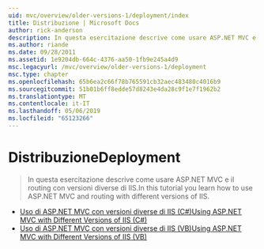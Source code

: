 ```yaml
---
uid: mvc/overview/older-versions-1/deployment/index
title: Distribuzione | Microsoft Docs
author: rick-anderson
description: In questa esercitazione descrive come usare ASP.NET MVC e il routing con versioni diverse di IIS.
ms.author: riande
ms.date: 09/28/2011
ms.assetid: 1e9204db-664c-4376-aa50-1fb9e245a4d9
msc.legacyurl: /mvc/overview/older-versions-1/deployment
msc.type: chapter
ms.openlocfilehash: 65b6ea2c66f78b765591cb32aec483480c4016b9
ms.sourcegitcommit: 51b01b6ff8edde57d8243e4da28c9f1e7f1962b2
ms.translationtype: MT
ms.contentlocale: it-IT
ms.lasthandoff: 05/06/2019
ms.locfileid: "65123266"
---
```

# <a name="deployment"></a><span data-ttu-id="907b8-103">Distribuzione</span><span class="sxs-lookup"><span data-stu-id="907b8-103">Deployment</span></span>

> <span data-ttu-id="907b8-104">In questa esercitazione descrive come usare ASP.NET MVC e il routing con versioni diverse di IIS.</span><span class="sxs-lookup"><span data-stu-id="907b8-104">In this tutorial you learn how to use ASP.NET MVC and routing with different versions of IIS.</span></span>

- [<span data-ttu-id="907b8-105">Uso di ASP.NET MVC con versioni diverse di IIS (C#)</span><span class="sxs-lookup"><span data-stu-id="907b8-105">Using ASP.NET MVC with Different Versions of IIS (C#)</span></span>](using-asp-net-mvc-with-different-versions-of-iis-cs.md)
- [<span data-ttu-id="907b8-106">Uso di ASP.NET MVC con versioni diverse di IIS (VB)</span><span class="sxs-lookup"><span data-stu-id="907b8-106">Using ASP.NET MVC with Different Versions of IIS (VB)</span></span>](using-asp-net-mvc-with-different-versions-of-iis-vb.md)
